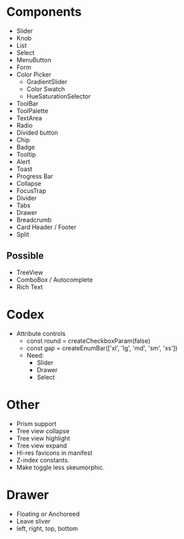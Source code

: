 # Components

* Slider
* Knob
* List
* Select
* MenuButton
* Form
* Color Picker
  * GradientSlider
  * Color Swatch
  * HueSaturationSelector
* ToolBar
* ToolPalette
* TextArea
* Radio
* Divided button
* Chip
* Badge
* Tooltip
* Alert
* Toast
* Progress Bar
* Collapse
* FocusTrap
* Divider
* Tabs
* Drawer
* Breadcrumb
* Card Header / Footer
* Split

## Possible

* TreeView
* ComboBox / Autocomplete
* Rich Text

# Codex

* Attribute controls
  * const round = createCheckboxParam(false)
  * const gap = createEnumBar(['xl', 'lg', 'md', 'sm', 'xs'])
  * Need:
    * Slider
    * Drawer
    * Select

# Other

* Prism support
* Tree view collapse
* Tree view highlight
* Tree view expand
* Hi-res favicons in manifest
* Z-index constants.
* Make toggle less skeumorphic.

# Drawer

  * Floating or Anchoreed
  * Leave sliver
  * left, right, top, bottom
